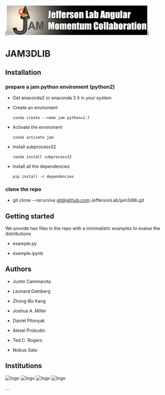 [![jamlogo](logos/jam.jpg)]

# JAM3DLIB


## Installation 

### prepare a jam python enviroment (python2)

- Get anaconda2 or anaconda 3 it in your system

- Create an enviroment 

  ```conda create --name jam python=2.7```

- Activate the enviroment 

  ```conda activate jam```

- Install subprocess32 

  ```conda install subprocess32```

- Install all the dependencies 

  ```pip install -r dependencies```


### clone the repo

- git clone --recursive git@github.com:JeffersonLab/jam3dlib.git 


## Getting started

We provide two files in the repo with a minimalistic 
examples to evalue the distributions

- example.py

- example.ipynb



## Authors

- Justin Cammarota

- Leonard Gamberg

- Zhong-Bo Kang

- Joshua A. Miller

- Daniel Pitonyak

- Alexei Prokudin

- Ted C. Rogers

- Nobuo Sato



## Institutions

![logo](logos/lvc.jpg)
![logo](logos/psu.png)
![logo](logos/odu.png)
![logo](logos/jlab.png)

...






